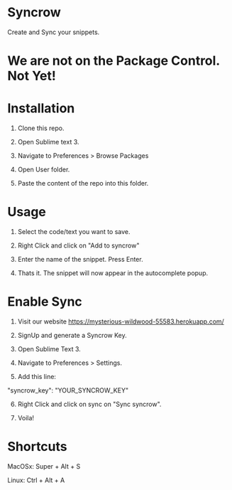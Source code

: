 # Syncrow
Create and Sync your snippets.

# We are not on the Package Control. Not Yet!

# Installation

1. Clone this repo.

2. Open Sublime text 3. 

3. Navigate to Preferences > Browse Packages

4. Open User folder.

5. Paste the content of the repo into this folder.

# Usage

1. Select the code/text you want to save.

2. Right Click and click on "Add to syncrow"

3. Enter the name of the snippet. Press Enter.

4. Thats it. The snippet will now appear in the autocomplete popup.

# Enable Sync

1. Visit our website https://mysterious-wildwood-55583.herokuapp.com/

2. SignUp and generate a Syncrow Key.

3. Open Sublime Text 3.

4. Navigate to Preferences > Settings.

5. Add this line:

"syncrow_key": "YOUR_SYNCROW_KEY"

6. Right Click and click on sync on "Sync syncrow".

7. Voila!

# Shortcuts

MacOSx: Super + Alt + S

Linux: Ctrl + Alt + A
